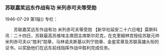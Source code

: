 ### 苏联嘉奖远东作战有功  米列赤可夫等受勋

1946-07-29
第1版()
专栏：

　　苏联嘉奖远东作战有功
    米列赤可夫等受勋
    【新华社延安二十六日电】莫斯科讯：二十四日，苏联最高苏维埃主席团主席斯尔尼克，在克里姆林宫授给苏联元帅米列赤可夫以“胜利”勋章，马林诺夫斯基以列宁勋章、金星奖章及苏联英雄头衔的证书，以奖励他们在远东前线指挥作战中胜利完成任务。
